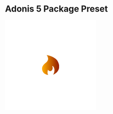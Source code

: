# Adonis 5 Package Preset

[![Free Logo designed by Designevo!](.github/logo.png "My Logo")](https://www.designevo.com/)
